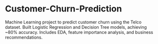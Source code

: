 # Customer-Churn-Prediction
Machine Learning project to predict customer churn using the Telco dataset. Built Logistic Regression and Decision Tree models, achieving ~80% accuracy. Includes EDA, feature importance analysis, and business recommendations.

